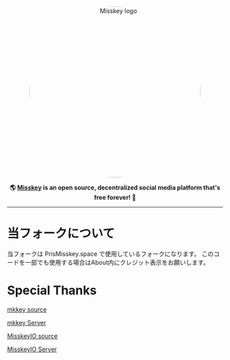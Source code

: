 <div align="center">
<a href="https://misskey-hub.net">
	<img src="./assets/title_float.svg" alt="Misskey logo" style="border-radius:50%" width="400"/>
</a>

**🌎 **[Misskey](https://misskey-hub.net/)** is an open source, decentralized social media platform that's free forever! 🚀**


---
</div>

# 当フォークについて

当フォークは PrisMisskey.space で使用しているフォークになります。
このコードを一部でも使用する場合はAbout内にクレジット表示をお願いします。

# Special Thanks

[mkkey source](https://github.com/emtkmkk/mkkey) 

[mkkey Server](https://mkkey.net) 

[MisskeyIO source](https://github.com/MisskeyIO/misskey)

[MisskeyIO Server](https://Misskey.io) 

